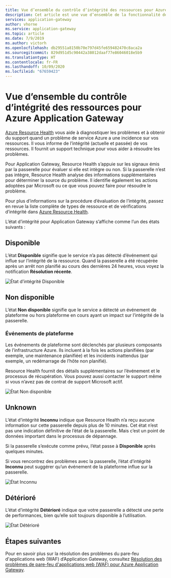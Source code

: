 ```yaml
---
title: Vue d’ensemble du contrôle d’intégrité des ressources pour Azure Application Gateway
description: Cet article est une vue d’ensemble de la fonctionnalité de contrôle d’intégrité des ressources pour Azure Application Gateway
services: application-gateway
author: vhorne
ms.service: application-gateway
ms.topic: article
ms.date: 7/9/2019
ms.author: victorh
ms.openlocfilehash: db29551a8150b70e797d45fe659482470c8aca2a
ms.sourcegitcommit: 829d951d5c90442a38012daaf77e86046018e5b9
ms.translationtype: HT
ms.contentlocale: fr-FR
ms.lasthandoff: 10/09/2020
ms.locfileid: "67659423"
---
```

# <a name="azure-application-gateway-resource-health-overview"></a>Vue d’ensemble du contrôle d’intégrité des ressources pour Azure Application Gateway

[Azure Resource Health](../service-health/resource-health-overview.md) vous aide à diagnostiquer les problèmes et à obtenir du support quand un problème de service Azure a une incidence sur vos ressources. Il vous informe de l’intégrité (actuelle et passée) de vos ressources. Il fournit un support technique pour vous aider à résoudre les problèmes.

Pour Application Gateway, Resource Health s’appuie sur les signaux émis par la passerelle pour évaluer si elle est intègre ou non. Si la passerelle n’est pas intègre, Resource Health analyse des informations supplémentaires pour déterminer la source du problème. Il identifie également les actions adoptées par Microsoft ou ce que vous pouvez faire pour résoudre le problème.

Pour plus d’informations sur la procédure d’évaluation de l’intégrité, passez en revue la liste complète de types de ressource et de vérifications d’intégrité dans [Azure Resource Health](../service-health/resource-health-checks-resource-types.md#microsoftnetworkapplicationgateways).


L’état d’intégrité pour Application Gateway s’affiche comme l’un des états suivants :

## <a name="available"></a>Disponible

L’état **Disponible** signifie que le service n’a pas détecté d’événement qui influe sur l’intégrité de la ressource. Quand la passerelle a été récupérée après un arrêt non planifié au cours des dernières 24 heures, vous voyez la notification **Résolution récente**.

![État d’intégrité Disponible](media/resource-health-overview/available-full.png)

## <a name="unavailable"></a>Non disponible

L’état **Non disponible** signifie que le service a détecté un événement de plateforme ou hors plateforme en cours ayant un impact sur l’intégrité de la passerelle.

### <a name="platform-events"></a>Événements de plateforme

Les événements de plateforme sont déclenchés par plusieurs composants de l’infrastructure Azure. Ils incluent à la fois les actions planifiées (par exemple, une maintenance planifiée) et les incidents inattendus (par exemple, un redémarrage de l’hôte non planifié).

Resource Health fournit des détails supplémentaires sur l’événement et le processus de récupération. Vous pouvez aussi contacter le support même si vous n’avez pas de contrat de support Microsoft actif.

![État Non disponible](media/resource-health-overview/unavailable.png)

## <a name="unknown"></a>Unknown

L’état d’intégrité **Inconnu** indique que Resource Health n’a reçu aucune information sur cette passerelle depuis plus de 10 minutes. Cet état n’est pas une indication définitive de l’état de la passerelle. Mais c’est un point de données important dans le processus de dépannage.

Si la passerelle s’exécute comme prévu, l’état passe à **Disponible** après quelques minutes.

Si vous rencontrez des problèmes avec la passerelle, l’état d’intégrité **Inconnu** peut suggérer qu’un événement de la plateforme influe sur la passerelle.

![État Inconnu](media/resource-health-overview/unknown.png)

## <a name="degraded"></a>Détérioré

L’état d’intégrité **Détérioré** indique que votre passerelle a détecté une perte de performances, bien qu’elle soit toujours disponible à l’utilisation.

![État Détérioré](media/resource-health-overview/degraded.png)

## <a name="next-steps"></a>Étapes suivantes

Pour en savoir plus sur la résolution des problèmes du pare-feu d'applications web (WAF) d’Application Gateway, consultez [Résolution des problèmes de pare-feu d'applications web (WAF) pour Azure Application Gateway](web-application-firewall-troubleshoot.md).